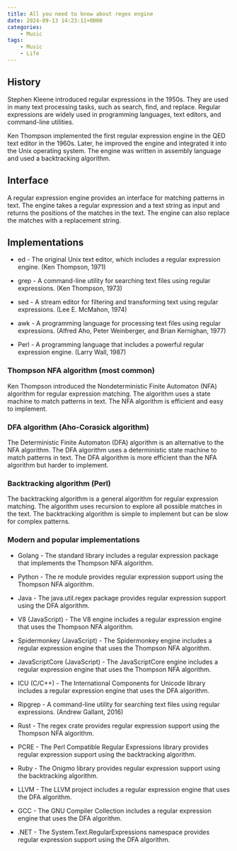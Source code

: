 ```yaml
---
title: All you need to know about regex engine
date: 2024-09-13 14:23:11+0000
categories:
    - Music
tags:
    - Music
    - Life
---
```


## History

Stephen Kleene introduced regular expressions in the 1950s. They are used in many text processing tasks, such as search, find, and replace. Regular expressions are widely used in programming languages, text editors, and command-line utilities.

Ken Thompson implemented the first regular expression engine in the QED text editor in the 1960s. Later, he improved the engine and integrated it into the Unix operating system. The engine was written in assembly language and used a backtracking algorithm.

## Interface

A regular expression engine provides an interface for matching patterns in text. The engine takes a regular expression and a text string as input and returns the positions of the matches in the text. The engine can also replace the matches with a replacement string.


## Implementations

- ed - The original Unix text editor, which includes a regular expression engine. (Ken Thompson, 1971)

- grep - A command-line utility for searching text files using regular expressions. (Ken Thompson, 1973)

- sed - A stream editor for filtering and transforming text using regular expressions. (Lee E. McMahon, 1974)

- awk - A programming language for processing text files using regular expressions. (Alfred Aho, Peter Weinberger, and Brian Kernighan, 1977)

- Perl - A programming language that includes a powerful regular expression engine. (Larry Wall, 1987)

### Thompson NFA algorithm (most common)

Ken Thompson introduced the Nondeterministic Finite Automaton (NFA) algorithm for regular expression matching. The algorithm uses a state machine to match patterns in text. The NFA algorithm is efficient and easy to implement.

### DFA algorithm (Aho-Corasick algorithm)

The Deterministic Finite Automaton (DFA) algorithm is an alternative to the NFA algorithm. The DFA algorithm uses a deterministic state machine to match patterns in text. The DFA algorithm is more efficient than the NFA algorithm but harder to implement.

### Backtracking algorithm (Perl)

The backtracking algorithm is a general algorithm for regular expression matching. The algorithm uses recursion to explore all possible matches in the text. The backtracking algorithm is simple to implement but can be slow for complex patterns.

### Modern and popular implementations

- Golang - The standard library includes a regular expression package that implements the Thompson NFA algorithm.

- Python - The re module provides regular expression support using the Thompson NFA algorithm.

- Java - The java.util.regex package provides regular expression support using the DFA algorithm.

- V8 (JavaScript) - The V8 engine includes a regular expression engine that uses the Thompson NFA algorithm.

- Spidermonkey (JavaScript) - The Spidermonkey engine includes a regular expression engine that uses the Thompson NFA algorithm.

- JavaScriptCore (JavaScript) - The JavaScriptCore engine includes a regular expression engine that uses the Thompson NFA algorithm.

- ICU (C/C++) - The International Components for Unicode library includes a regular expression engine that uses the DFA algorithm.

- Ripgrep - A command-line utility for searching text files using regular expressions. (Andrew Gallant, 2016)

- Rust - The regex crate provides regular expression support using the Thompson NFA algorithm.

- PCRE - The Perl Compatible Regular Expressions library provides regular expression support using the backtracking algorithm.

- Ruby - The Onigmo library provides regular expression support using the backtracking algorithm.

- LLVM - The LLVM project includes a regular expression engine that uses the DFA algorithm.

- GCC - The GNU Compiler Collection includes a regular expression engine that uses the DFA algorithm.

- .NET - The System.Text.RegularExpressions namespace provides regular expression support using the DFA algorithm.
